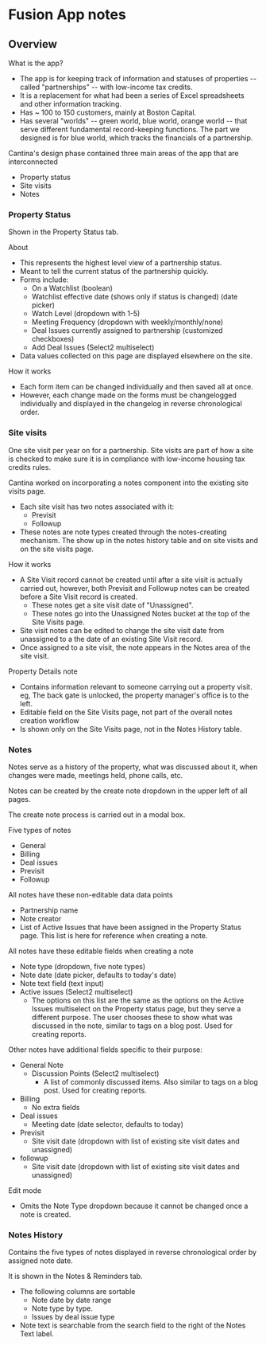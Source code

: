 # Fusion App notes

## Overview

What is the app?
* The app is for keeping track of information and statuses of properties -- called "partnerships" -- with low-income tax credits.
* It is a replacement for what had been a series of Excel spreadsheets and other information tracking.
* Has ~ 100 to 150 customers, mainly at Boston Capital.
* Has several "worlds" --  green world, blue world, orange world -- that serve different fundamental record-keeping functions. The part we designed is for blue world, which tracks the financials of a partnership.

Cantina's design phase contained three main areas of the app that are interconnected
  * Property status
  * Site visits
  * Notes

### Property Status
Shown in the Property Status tab.

About
* This represents the highest level view of a partnership status.
* Meant to tell the current status of the partnership quickly.
* Forms include:
  - On a Watchlist (boolean)
  - Watchlist effective date (shows only if status is changed) (date picker)
  - Watch Level (dropdown with 1-5)
  - Meeting Frequency (dropdown with weekly/monthly/none)
  - Deal Issues currently assigned to partnership (customized checkboxes)
  - Add Deal Issues (Select2 multiselect)
* Data values collected on this page are displayed elsewhere on the site.

How it works  
* Each form item can be changed individually and then saved all at once.
* However, each change made on the forms must be changelogged individually and displayed in the changelog in reverse chronological order.

### Site visits
One site visit per year on for a partnership. Site visits are part of how a site is checked to make sure it is in compliance with low-income housing tax credits rules.

Cantina worked on incorporating a notes component into the existing site visits page.

* Each site visit has two notes associated with it:
  - Previsit
  - Followup
* These notes are note types created through the notes-creating mechanism. The show up in the notes history table and on site visits and on the site visits page.

How it works
* A Site Visit record cannot be created until after a site visit is actually carried out, however, both Previsit and Followup notes can be created before a Site Visit record is created.
  - These notes get a site visit date of "Unassigned".
  - These notes go into the Unassigned Notes bucket at the top of the Site Visits page.
* Site visit notes can be edited to change the site visit date from unassigned to a the date of an existing Site Visit record.
* Once assigned to a site visit, the note appears in the Notes area of the site visit.

Property Details note
* Contains information relevant to someone carrying out a property visit. eg, The back gate is unlocked, the property manager's office is to the left.
* Editable field on the Site Visits page, not part of the overall notes creation workflow
* Is shown only on the Site Visits page, not in the Notes History table.

### Notes
Notes serve as a history of the property, what was discussed about it, when changes were made, meetings held, phone calls, etc.

Notes can be created by the create note dropdown in the upper left of all pages.

The create note process is carried out in a modal box.

Five types of notes
* General
* Billing
* Deal issues
* Previsit
* Followup

All notes have these non-editable data data points
* Partnership name
* Note creator
* List of Active Issues that have been assigned in the Property Status page. This list is here for reference when creating a note.

All notes have these editable fields when creating a note
* Note type (dropdown, five note types)
* Note date (date picker, defaults to today's date)
* Note text field (text input)
* Active issues (Select2 multiselect)
  - The options on this list are the same as the options on the Active Issues multiselect on the Property status page, but they serve a different purpose. The user chooses these to show what was discussed in the note, similar to tags on a blog post. Used for creating reports.

Other notes have additional fields specific to their purpose:
* General Note
  - Discussion Points (Select2 multiselect)
    * A list of commonly discussed items. Also similar to tags on a blog post. Used for creating reports.
* Billing
  - No extra fields
* Deal issues
  - Meeting date (date selector, defaults to today)
* Previsit
    - Site visit date (dropdown with list of existing site visit dates and unassigned)
* followup
    - Site visit date (dropdown with list of existing site visit dates and unassigned)  

Edit mode
* Omits the Note Type dropdown because it cannot be changed once a note is created.

### Notes History
Contains the five types of notes displayed in reverse chronological order by assigned note date.

It is shown in the Notes & Reminders tab.

* The following columns are sortable
  - Note date by date range
  - Note type by type.
  - Issues by deal issue type
* Note text is searchable from the search field to the right of the Notes Text label.
